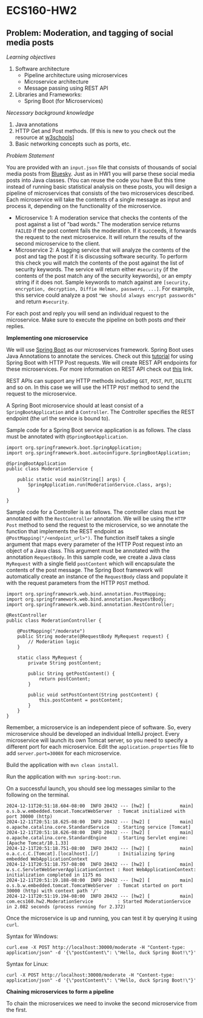 # ECS160-HW2

## Problem: Moderation, and tagging of social media posts

_Learning objectives_
1. Software architecture
   - Pipeline architecture using microservices
   - Microservice architecture
   - Message passing using REST API
3. Libraries and Frameworks:
   - Spring Boot (for Microservices)

_Necessary background knowledge_
1. Java annotations
2. HTTP Get and Post methods. (If this is new to you check out the resource at [w3schools](https://www.w3schools.com/tags/ref_httpmethods.asp)]
3. Basic networking concepts such as ports, etc.

_Problem Statement_

You are provided with an `input.json` file that consists of thousands of social media posts from [Bluesky](www.bsky.app). Just as in HW1 you will parse these social media posts into Java classes. (You can reuse the code you have 
But this time instead of running basic statistical analysis on these posts, you will design a pipeline of microservices that consists of the two microservices described. Each microservice will take the contents of a single message as input and process it,
depending on the functionality of the microservice.

- Microservice 1: A moderation service that checks the contents of the post against a list of "bad words." The moderation service returns `FAILED` if the post content fails the moderation. If it succeeds, it forwards the request to the next microservice. It will return the
results of the second microservice to the client.
- Microservice 2: A tagging service that will analyze the contents of the post and tag the post if it is discussing software security. To perform this check you will match the contents of the post against the list of security keywords. The service will return either `#security` (if the contents of the post match any of the security keywords), or an empty string if it does not. Sample keywords to match against are `[security, encryption,
decryption, Diffie Helman, password, ...]`.
For example, this service could analyze a post `"We should always encrypt passwords"` and return `#security`.

For each post and reply you will send an individual request to the microservice. Make sure to execute the pipeline on both posts _and_ their replies.

**Implementing one microservice**

We will use [Spring Boot](https://spring.io/projects/spring-boot) as our microservices framework. Spring Boot uses Java Annotations to annotate the services. Check out this
[tutorial](https://codecrunch.org/creating-a-post-and-get-request-springboot-ff6e82a5d46b) for using Spring Boot 
with HTTP Post requests. We will create REST API endpoints for these microservices. For more information on REST API check out [this](https://www.redhat.com/en/topics/api/what-is-a-rest-api) link. 

REST APIs can support any HTTP methods including `GET`, `POST`, `PUT`, `DELETE` and so on. In this case we will use the HTTP `POST` method to send the request to the microservice.

A Spring Boot microservice should at least consist of a `SpringBootApplication` and a `Controller`. The Controller specifies the REST endpoint (the url the service is bound to). 

Sample code for a Spring Boot service application is as follows. The class must be annotated with `@SpringBootApplication`. 
```
import org.springframework.boot.SpringApplication;
import org.springframework.boot.autoconfigure.SpringBootApplication;

@SpringBootApplication
public class ModerationService {

	public static void main(String[] args) {
		SpringApplication.run(ModerationService.class, args);
	}

}
```

Sample code for a Controller is as follows. The controller class must be annotated with the `RestController` annotation. We will be using the `HTTP Post` method to send the request to the microservice, so we annotate the function that implements the REST endpoint
as `@PostMapping("/<endpoint_url>")`. The function itself takes a single argument that maps every parameter of the HTTP Post request into an object of a Java class. This argument must be annotated with the annotation `RequestBody`.
In this sample code, we create a Java class `MyRequest` with a single field `postContent` which
will encapsulate the contents of the post message. The Spring Boot framework will automatically create an instance of the `RequestBody` class and populate it with the request parameters from the HTTP `POST` method.

````
import org.springframework.web.bind.annotation.PostMapping;
import org.springframework.web.bind.annotation.RequestBody;
import org.springframework.web.bind.annotation.RestController;

@RestController
public class ModerationController {

    @PostMapping("/moderate")
    public String moderate(@RequestBody MyRequest request) {
        // Moderation logic
    }

    static class MyRequest {
        private String postContent;

        public String getPostContent() {
            return postContent;
        }

        public void setPostContent(String postContent) {
            this.postContent = postContent;
        }
    }
}
````

Remember, a microservice is an independent piece of software. So, every microservice should be developed an individual IntelliJ project. Every microservice will launch its own Tomcat server, so you need to specify a different port for each microservice. 
Edit the `application.properties` file to add `server.port=3000X` for each microservice. 

Build the application with `mvn clean install`.

Run the application with `mvn spring-boot:run`. 

On a successful launch, you should see log messages similar to the following on the terminal.

````
2024-12-11T20:51:18.604-08:00  INFO 20432 --- [hw2] [           main] o.s.b.w.embedded.tomcat.TomcatWebServer  : Tomcat initialized with port 30000 (http)
2024-12-11T20:51:18.625-08:00  INFO 20432 --- [hw2] [           main] o.apache.catalina.core.StandardService   : Starting service [Tomcat]
2024-12-11T20:51:18.626-08:00  INFO 20432 --- [hw2] [           main] o.apache.catalina.core.StandardEngine    : Starting Servlet engine: [Apache Tomcat/10.1.33]
2024-12-11T20:51:18.751-08:00  INFO 20432 --- [hw2] [           main] o.a.c.c.C.[Tomcat].[localhost].[/]       : Initializing Spring embedded WebApplicationContext
2024-12-11T20:51:18.757-08:00  INFO 20432 --- [hw2] [           main] w.s.c.ServletWebServerApplicationContext : Root WebApplicationContext: initialization completed in 1175 ms
2024-12-11T20:51:19.188-08:00  INFO 20432 --- [hw2] [           main] o.s.b.w.embedded.tomcat.TomcatWebServer  : Tomcat started on port 30000 (http) with context path '/'
2024-12-11T20:51:19.194-08:00  INFO 20432 --- [hw2] [           main] com.ecs160.hw2.ModerationService         : Started ModerationService in 2.082 seconds (process running for 2.372)
````

Once the microservice is up and running, you can test it by querying it using `curl`. 

Syntax for Windows:

```
curl.exe -X POST http://localhost:30000/moderate -H "Content-type: application/json" -d '{\"postContent\": \"Hello, duck Spring Boot!\"}'
```

Syntax for Linux:
```Linux
curl -X POST http://localhost:30000/moderate -H "Content-type: application/json" -d '{\"postContent\": \"Hello, duck Spring Boot!\"}'
```

**Chaining microservices to form a pipeline**

To chain the microservices we need to invoke the second microservice from the first. 

